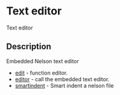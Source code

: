 # Text editor

Text editor

## Description

Embedded Nelson text editor

- [edit](edit.md) - function editor.
- [editor](editor.md) - call the embedded text editor.
- [smartindent](smartindent.md) - Smart indent a nelson file
